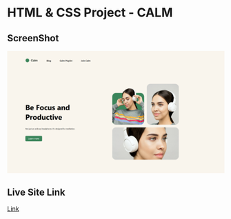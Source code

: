 # HTML & CSS Project - CALM

## ScreenShot

![Project site ScreenShot](./images/Screenshot.png)

## Live Site Link 

[Link](https://hianshul07.github.io/HTML-CSS-project-1/)